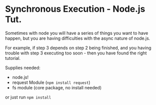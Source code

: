 Synchronous Execution - Node.js Tut.
=========

Sometimes with node you will have a series of things you want to have happen, but you are having difficulties with the async nature of node.js.

For example, if step 3 depends on step 2 being finished, and you having trouble with step 3 executing too soon - then you have found the right tutorial.

Supplies needed:

*	node.js!
*	request Module (`npm install request`)
*	fs module      (core package, no install needed)

or just run `npm install`
